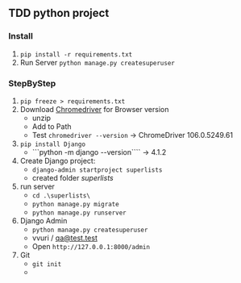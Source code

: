 ## TDD python project

### Install
1. ```pip install -r requirements.txt```
2. Run Server ```python manage.py createsuperuser```


### StepByStep
1. ```pip freeze > requirements.txt```
2. Download [Chromedriver](https://chromedriver.chromium.org/downloads) for Browser version
   - unzip
   - Add to Path
   - Test ```chromedriver --version``` -> ChromeDriver 106.0.5249.61
3. ```pip install Django```
   - ```python -m django --version```` -> 4.1.2
4. Create Django project:
   - ```django-admin startproject superlists```
   - created folder *superlists*
5. run server
   - ```cd .\superlists\```
   - ```python manage.py migrate```
   - ```python manage.py runserver```
6. Django Admin
   - ```python manage.py createsuperuser``` 
   - vvuri / qa@test.test
   - Open ```http://127.0.0.1:8000/admin```
7. Git
   - ```git init```
   - 
